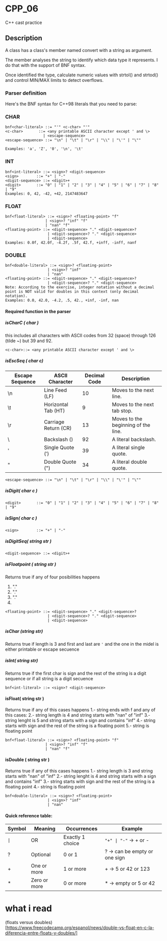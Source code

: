 # CPP_06
C++ cast practice

## Description

A class has a class's member named convert with a string as argument. 

The member analyses the string to identify which data type it represents. 
I do that with the support of BNF syntax.

Once identified the type, calculate numeric values with strtol() and strtod()
and control MIN/MAX limits to detect overflows.






### Parser definition

Here's the BNF syntax for C++98 literals that you need to parse:

### CHAR
```bnf
bnf<char-literal> ::= "'" <c-char> "'"
<c-char>       ::= <any printable ASCII character except ' and \>
                 | <escape-sequence>
<escape-sequence> ::= "\n" | "\t" | "\r" | "\\" | "\'" | "\""

Examples: 'a', 'Z', '0', '\n', '\t'

```


### INT
```bnf
bnf<int-literal> ::= <sign>? <digit-sequence>
<sign>        ::= "+" | "-"
<digit-sequence> ::= <digit>+
<digit>       ::= "0" | "1" | "2" | "3" | "4" | "5" | "6" | "7" | "8" | "9"
Examples: 0, 42, -42, +42, 2147483647
```


### FLOAT
```bnf
bnf<float-literal> ::= <sign>? <floating-point> "f"
                  | <sign>? "inf" "f"
                  | "nan" "f"
<floating-point> ::= <digit-sequence> "." <digit-sequence>?
                   | <digit-sequence>? "." <digit-sequence>
                   | <digit-sequence>
Examples: 0.0f, 42.0f, -4.2f, .5f, 42.f, +inff, -inff, nanf
```
### DOUBLE

```bnf
bnf<double-literal> ::= <sign>? <floating-point>
                   | <sign>? "inf"
                   | "nan"
<floating-point> ::= <digit-sequence> "." <digit-sequence>?
                   | <digit-sequence>? "." <digit-sequence>
Note: According to the exercise, integer notation without a decimal point is NOT valid for doubles in this context (only decimal notation).
Examples: 0.0, 42.0, -4.2, .5, 42., +inf, -inf, nan                   
```


#### Required function in the parser

##### isCharC ( char )

this includes all characters with ASCII codes from 32 (space) through 126 (tilde ~) but 39 and 92.

```bnf
<c-char>::= <any printable ASCII character except ' and \>
```

##### isEscSeq ( char c)

|Escape Sequence|ASCII Character|Decimal Code|Description|
|----------------|-----------------|-------------|-------------|
|\n	|Line Feed (LF)	|10|	Moves to the next line.|
|\t	|Horizontal Tab (HT)	|9|	Moves to the next tab stop.|
|\r	|Carriage Return (CR)	|13|	Moves to the beginning of the line.|
|\\	|Backslash (\)	|92|	A literal backslash.|
|\'	|Single Quote (′)	|39|	A literal single quote.|
|\"	|Double Quote (")	|34|	A literal double quote.|

```bnf
<escape-sequence> ::= "\n" | "\t" | "\r" | "\\" | "\'" | "\""
```

##### isDigit( char c )
```bnf
<digit>       ::= "0" | "1" | "2" | "3" | "4" | "5" | "6" | "7" | "8" | "9"
```
##### isSign( char c )
```bnf
<sign>        ::= "+" | "-"
```
##### isDigitSeq( string str )
```bnf
<digit-sequence> ::= <digit>+
```

##### isFloatpoint ( string str )

Returns true if any of four posibilities happens
 1. <digit-sequence> "." <digit-sequence>
 2. <digit-sequence> "."
 3. "." <digit-sequence>
 4. <digit-sequence>

```bnf
<floating-point> ::= <digit-sequence> "." <digit-sequence>?
                   | <digit-sequence>? "." <digit-sequence>
                   | <digit-sequence>
```
##### isChar (string str)
Returns true if length is 3 and first and last are `'` and the one in the midel is either printable or escape secuence


##### isInt( string str)

Returns true if the first char is sign and the rest of the string is a digit 
sequence or if all string is a digit secuence
```bnf
bnf<int-literal> ::= <sign>? <digit-sequence>
```

#### isFloat( string str )
Returns true if any of this cases happens
1.- string ends with f and any of this cases:
2.- string length is 4 and string starts with "nan" of "inf"
3.- string lenght is 5 and string starts with a sign and contains "inf"
4.- string starts with sign and the rest of the string is a floating point
5.- string is floating point

```bnf
bnf<float-literal> ::= <sign>? <floating-point> "f"
                  | <sign>? "inf" "f"
                  | "nan" "f"
```

#### isDouble ( string str )
Returns true if any of this cases happens
1.- string length is 3 and string starts with "nan" of "inf"
2.- string lenght is 4 and string starts with a sign and contains "inf"
3.- string starts with sign and the rest of the string is a floating point
4.- string is floating point

```bnf
bnf<double-literal> ::= <sign>? <floating-point>
                   | <sign>? "inf"
                   | "nan"
```

#### Quick reference table:

|Symbol|Meaning|Occurrences|Example|
|------|-------|-----------|-------|
|`\|`|OR|Exactly 1 choice|`"+" \| "-"` → + or -|
|?|Optional|0 or 1|<sign>? → can be empty or one sign|
|+|One or more|1 or more|<digit>+ → 5 or 42 or 123|
|*|Zero or more|0 or more|<digit>* → empty or 5 or 42|



# what i read
(floats versus doubles)[https://www.freecodecamp.org/espanol/news/double-vs-float-en-c-la-diferencia-entre-floats-y-doubles/]
